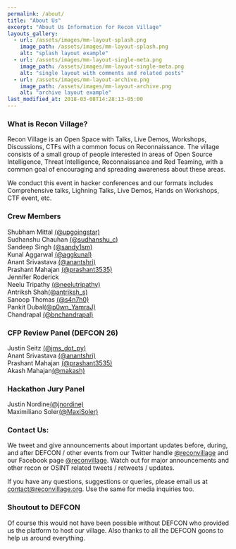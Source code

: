 ```yaml
---
permalink: /about/
title: "About Us"
excerpt: "About Us Information for Recon Village"
layouts_gallery:
  - url: /assets/images/mm-layout-splash.png
    image_path: /assets/images/mm-layout-splash.png
    alt: "splash layout example"
  - url: /assets/images/mm-layout-single-meta.png
    image_path: /assets/images/mm-layout-single-meta.png
    alt: "single layout with comments and related posts"
  - url: /assets/images/mm-layout-archive.png
    image_path: /assets/images/mm-layout-archive.png
    alt: "archive layout example"
last_modified_at: 2018-03-08T14:28:13-05:00
---
```


### What is Recon Village?
Recon Village is an Open Space with Talks, Live Demos, Workshops, Discussions, CTFs with a common focus on Reconnaissance. The village consists of a small group of people interested in areas of Open Source Intelligence, Threat Intelligence, Reconnaissance and Red Teaming, with a common goal of encouraging and spreading awareness about these areas.

We conduct this event in hacker conferences and our formats includes Comprehensive talks, Lighning Talks, Live Demos, Hands on Workshops, CTF event, etc. 

### Crew Members
Shubham Mittal [(@upgoingstar)](https://twitter.com/upgoingstar)<br>
Sudhanshu Chauhan [(@sudhanshu_c)](https://twitter.com/sudhanshu_c)<br>
Sandeep Singh [(@sandy1sm)](https://twitter.com/sandy1sm)<br>
Kunal Aggarwal [(@aggkunal)](https://twitter.com/aggkunal)<br>
Anant Srivastava [(@anantshri)](https://twitter.com/anantshri)<br>
Prashant Mahajan [(@prashant3535)](https://twitter.com/prashant3535)<br>
Jennifer Roderick<br>
Neelu Tripathy [(@neelutripathy)](https://twitter.com/neelutripathy)<br>
Antriksh Shah[(@antriksh_s)](https://twitter.com/antriksh_s)<br>
Sanoop Thomas [(@s4n7h0)](https://twitter.com/s4n7h0)<br>
Pankit Dubal[(@p0wn_YamraJ)](https://twitter.com/p0wn_YamraJ)<br>
Chandrapal [(@bnchandrapal)](https://twitter.com/bnchandrapal)


### CFP Review Panel (DEFCON 26)
Justin Seitz [(@jms_dot_py)](https://twitter.com/jms_dot_py)<br>
Anant Srivastava [(@anantshri)](https://twitter.com/anantshri)<br>
Prashant Mahajan [(@prashant3535)](https://twitter.com/prashant3535)<br>
Akash Mahajan[(@makash)](https://twitter.com/makash)


### Hackathon Jury Panel
Justin Nordine[(@jnordine)](https://twitter.com/jnordine)<br>
Maximiliano Soler[(@MaxiSoler)](https://twitter.com/MaxiSoler)


### Contact Us:
We tweet and give announcements about important updates before, during, and after DEFCON / other events from our Twitter handle [@reconvillage](https://twitter.com/reconvillage) and our Facebook page [@reconvillage](https://facebook.com/reconvillage). Watch out for major announcements and other  recon or OSINT related tweets / retweets / updates.

If you have any questions, suggestions or queries, please email us at contact@reconvillage.org. Use the same for media inquiries too.

### Shoutout to DEFCON
Of course this would not have been possible without DEFCON who provided us the platform to host our village. Also thanks to all the DEFCON goons to help us around everything. 


